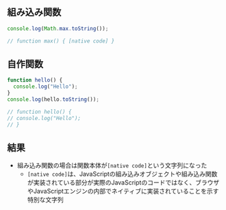 ## 組み込み関数

```javascript
console.log(Math.max.toString());

// function max() { [native code] }
```

## 自作関数

```javascript
function hello() {
  console.log("Hello");
}
console.log(hello.toString());

// function hello() {
// console.log("Hello");
// }
```

## 結果

- 組み込み関数の場合は関数本体が`[native code]`という文字列になった
  - `[native code]`は、JavaScriptの組み込みオブジェクトや組み込み関数が実装されている部分が実際のJavaScriptのコードではなく、ブラウザやJavaScriptエンジンの内部でネイティブに実装されていることを示す特別な文字列
